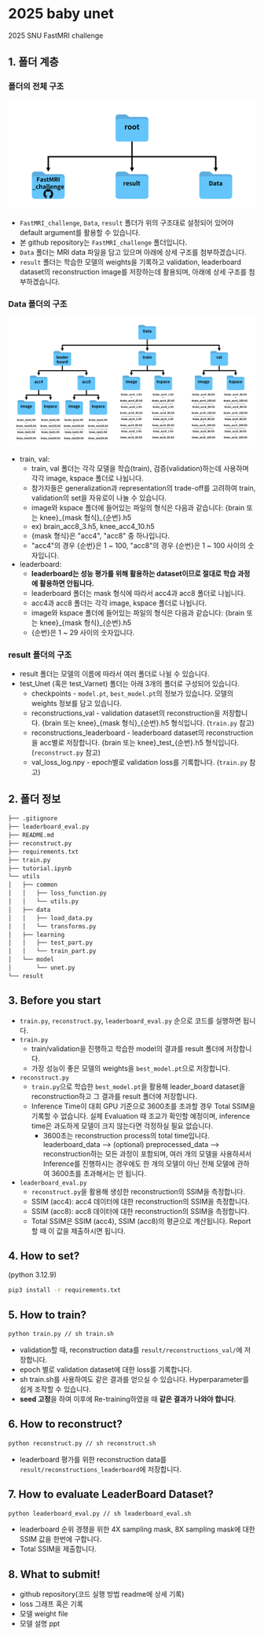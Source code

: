 # 2025 baby unet
2025 SNU FastMRI challenge

## 1. 폴더 계층

### 폴더의 전체 구조
![image](docs/fastmri_folder_structure.png)
* `FastMRI_challenge`, `Data`, `result` 폴더가 위의 구조대로 설정되어 있어야 default argument를 활용할 수 있습니다.
* 본 github repository는 `FastMRI_challenge` 폴더입니다.
* `Data` 폴더는 MRI data 파일을 담고 있으며 아래에 상세 구조를 첨부하겠습니다.
* `result` 폴더는 학습한 모델의 weights을 기록하고 validation, leaderboard dataset의 reconstruction image를 저장하는데 활용되며, 아래에 상세 구조를 첨부하겠습니다.

### Data 폴더의 구조
![image](docs/fastmri_data_structure.png)
* train, val:
    * train, val 폴더는 각각 모델을 학습(train), 검증(validation)하는데 사용하며 각각 image, kspace 폴더로 나뉩니다.
    * 참가자들은 generalization과 representation의 trade-off를 고려하여 train, validation의 set을 자유로이 나눌 수 있습니다.
    * image와 kspace 폴더에 들어있는 파일의 형식은 다음과 같습니다: {brain 또는 knee}\_{mask 형식}\_{순번}.h5
    * ex) brain_acc8_3.h5, knee_acc4_10.h5  
    * {mask 형식}은 "acc4", "acc8" 중 하나입니다.
    * "acc4"의 경우 {순번}은 1 ~ 100, "acc8"의 경우 {순번}은 1 ~ 100 사이의 숫자입니다. 
* leaderboard:
   * **leaderboard는 성능 평가를 위해 활용하는 dataset이므로 절대로 학습 과정에 활용하면 안됩니다.**
   * leaderboard 폴더는 mask 형식에 따라서 acc4과 acc8 폴더로 나뉩니다.
   * acc4과 acc8 폴더는 각각 image, kspace 폴더로 나뉩니다.
   * image와 kspace 폴더에 들어있는 파일의 형식은 다음과 같습니다: {brain 또는 knee}\_{mask 형식}\_{순번}.h5
   * {순번}은 1 ~ 29 사이의 숫자입니다. 

### result 폴더의 구조
* result 폴더는 모델의 이름에 따라서 여러 폴더로 나뉠 수 있습니다.
* test_Unet (혹은 test_Varnet) 폴더는 아래 3개의 폴더로 구성되어 있습니다.
  * checkpoints - `model.pt`, `best_model.pt`의 정보가 있습니다. 모델의 weights 정보를 담고 있습니다.
  * reconstructions_val - validation dataset의 reconstruction을 저장합니다. {brain 또는 knee}\_{mask 형식}\_{순번}.h5 형식입니다. (```train.py``` 참고)
  * reconstructions_leaderboard - leaderboard dataset의 reconstruction을 acc별로 저장합니다. {brain 또는 knee}\_test\_{순번}.h5 형식입니다. (```reconstruct.py``` 참고)
  * val_loss_log.npy - epoch별로 validation loss를 기록합니다. (```train.py``` 참고)

## 2. 폴더 정보

```bash
├── .gitignore
├── leaderboard_eval.py
├── README.md
├── reconstruct.py
├── requirements.txt
├── train.py
├── tutorial.ipynb
└── utils
│   ├── common
│   │   ├── loss_function.py
│   │   └── utils.py
│   ├── data
│   │   ├── load_data.py
│   │   └── transforms.py
│   ├── learning
│   │   ├── test_part.py
│   │   └── train_part.py
│   └── model
│       └── unet.py
└── result
```

## 3. Before you start
* ```train.py```, ```reconstruct.py```, ```leaderboard_eval.py``` 순으로 코드를 실행하면 됩니다.
* ```train.py```
   * train/validation을 진행하고 학습한 model의 결과를 result 폴더에 저장합니다.
   * 가장 성능이 좋은 모델의 weights을 ```best_model.pt```으로 저장합니다. 
* ```reconstruct.py```
   * ```train.py```으로 학습한 ```best_model.pt```을 활용해 leader_board dataset을 reconstruction하고 그 결과를 result 폴더에 저장합니다.
   * Inference Time이 대회 GPU 기준으로 3600초를 초과할 경우 Total SSIM을 기록할 수 없습니다. 실제 Evaluation 때 조교가 확인할 예정이며, inference time은 과도하게 모델이 크지 않는다면 걱정하실 필요 없습니다.
      * 3600초는 reconstruction process의 total time입니다. leaderboard_data --> (optional) preprocessed_data --> reconstruction하는 모든 과정이 포함되며, 여러 개의 모델을 사용하셔서 Inference를 진행하시는 경우에도 한 개의 모델이 아닌 전체 모델에 관하여 3600초를 초과해서는 안 됩니다.
* ```leaderboard_eval.py```
   * ```reconstruct.py```을 활용해 생성한 reconstruction의 SSIM을 측정합니다.
   * SSIM (acc4): acc4 데이터에 대한 reconstruction의 SSIM을 측정합니다.
   * SSIM (acc8): acc8 데이터에 대한 reconstruction의 SSIM을 측정합니다.
   * Total SSIM은 SSIM (acc4), SSIM (acc8)의 평균으로 계산됩니다. Report할 때 이 값을 제출하시면 됩니다.

## 4. How to set?
(python 3.12.9)
```bash
pip3 install -r requirements.txt
```

## 5. How to train?
```bash
python train.py // sh train.sh
```
- validation할 때, reconstruction data를 ```result/reconstructions_val/```에 저장합니다.
- epoch 별로 validation dataset에 대한 loss를 기록합니다.
- sh train.sh를 사용하여도 같은 결과를 얻으실 수 있습니다. Hyperparameter를 쉽게 조작할 수 있습니다.
- **seed 고정**을 하여 이후에 Re-training하였을 때 **같은 결과가 나와야 합니다**.

## 6. How to reconstruct?
```bash
python reconstruct.py // sh reconstruct.sh
```
- leaderboard 평가를 위한 reconstruction data를 ```result/reconstructions_leaderboard```에 저장합니다.

## 7. How to evaluate LeaderBoard Dataset?
```bash
python leaderboard_eval.py // sh leaderboard_eval.sh
```
- leaderboard 순위 경쟁을 위한 4X sampling mask, 8X sampling mask에 대한 SSIM 값을 한번에 구합니다.
- Total SSIM을 제출합니다.

## 8. What to submit!
- github repository(코드 실행 방법 readme에 상세 기록)
- loss 그래프 혹은 기록
- 모델 weight file
- 모델 설명 ppt
